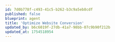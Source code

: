 ```yaml
---
id: 7d0b778f-c493-41c5-b262-b3c9a5eb8cdf
published: false
blueprint: agent
title: 'Optimize Website Conversion'
updated_by: b6c6019f-27db-41a7-98bb-07c9b90f212b
updated_at: 1754518954
---
```

